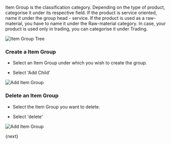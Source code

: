 Item Group is the classification category. Depending on the type of product,
categorise it under its respective field. If the product is
service oriented, name it under the group head - service. If the
product is used as a raw-material, you have to name it under the Raw-material
category. In case, your product is used only in trading, you can categorise it
under Trading.

<img class="screenshot" alt="Item Group Tree" src="/assets/manual_erpnext_com/img/stock/item-group-tree.png">

### Create a Item Group

* Select an Item Group under which you wish to create the group.

* Select 'Add Child'

<img class="screenshot" alt="Add Item Group" src="/assets/manual_erpnext_com/img/stock/item-group-new.gif">

### Delete an Item Group

* Select the Item Group you want to delete.

* Select 'delete'

<img class="screenshot" alt="Add Item Group" src="/assets/manual_erpnext_com/img/stock/item-group-del.gif">

{next}
